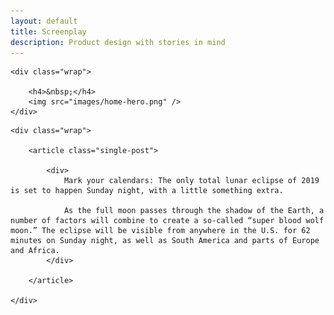 ```yaml
---
layout: default
title: Screenplay
description: Product design with stories in mind
---
```


<section class="hero hero__home">

	<div class="wrap">

		<h4>&nbsp;</h4>
		<img src="images/home-hero.png" />
	</div>

</section>

<section class="single">

	<div class="wrap">

		<article class="single-post">

			<div>
				Mark your calendars: The only total lunar eclipse of 2019 is set to happen Sunday night, with a little something extra.

				As the full moon passes through the shadow of the Earth, a number of factors will combine to create a so-called “super blood wolf moon.” The eclipse will be visible from anywhere in the U.S. for 62 minutes on Sunday night, as well as South America and parts of Europe and Africa.
			</div>

		</article>

	</div>

</section>